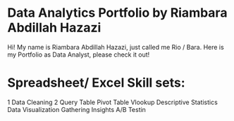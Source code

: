 # Data Analytics Portfolio by Riambara Abdillah Hazazi
Hi! My name is Riambara Abdillah Hazazi, just called me Rio / Bara. Here is my Portfolio as Data Analyst, please check it out!

# Spreadsheet/ Excel Skill sets:
1 Data Cleaning
2 Query Table
Pivot Table
Vlookup
Descriptive Statistics
Data Visualization
Gathering Insights
A/B Testin
